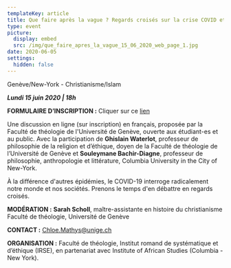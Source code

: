 ```yaml
---
templateKey: article
title: Que faire après la vague ? Regards croisés sur la crise COVID et ses suites
type: event
picture:
  display: embed
  src: /img/que_faire_apres_la_vague_15_06_2020_web_page_1.jpg
date: 2020-06-05
settings:
  hidden: false
---
```

Genève/New-York - Christianisme/Islam

***Lundi 15 juin 2020 | 18h***

**FORMULAIRE D’INSCRIPTION :** Cliquer sur ce [lien](https://unige.zoom.us/webinar/register/WN_ia8HyG2vRsC4iQe41LU7-A)

Une discussion en ligne (sur inscription) en français, proposée par la Faculté de théologie de l'Université de Genève, ouverte aux étudiant-es et au public. Avec la participation de **Ghislain Waterlot**, professeur de philosophie de la religion et d’éthique, doyen de la Faculté de théologie de l’Université de Genève et **Souleymane Bachir-Diagne**, professeur de philosophie, anthropologie et littérature, Columbia University in the City of New-York.

À la différence d'autres épidémies, le COVID-19 interroge radicalement notre monde et nos sociétés. Prenons le temps d'en débattre en regards croisés.

**MODÉRATION :**  **Sarah Scholl**, maître-assistante en histoire du christianisme Faculté de théologie, Université de Genève

**CONTACT :** Chloe.Mathys@unige.ch

**ORGANISATION :** Faculté de théologie, Institut romand de systématique et d’éthique (IRSE), en partenariat avec Institute of African Studies (Columbia - New York).
